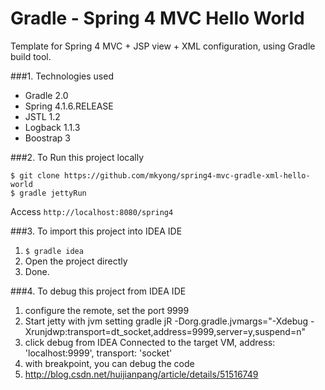 Gradle - Spring 4 MVC Hello World
===============================
Template for Spring 4 MVC + JSP view + XML configuration, using Gradle build tool.

###1. Technologies used
* Gradle 2.0
* Spring 4.1.6.RELEASE
* JSTL 1.2
* Logback 1.1.3
* Boostrap 3

###2. To Run this project locally
```shell
$ git clone https://github.com/mkyong/spring4-mvc-gradle-xml-hello-world
$ gradle jettyRun
```
Access ```http://localhost:8080/spring4```

###3. To import this project into IDEA IDE
1. ```$ gradle idea```
2. Open the project directly
3. Done.

###4. To debug this project from IDEA IDE
1. configure the remote, set the port 9999
2. Start jetty with jvm setting
gradle jR -Dorg.gradle.jvmargs="-Xdebug -Xrunjdwp:transport=dt_socket,address=9999,server=y,suspend=n"
3. click debug from IDEA
Connected to the target VM, address: 'localhost:9999', transport: 'socket'
4. with breakpoint, you can debug the code
5. http://blog.csdn.net/huijianpang/article/details/51516749




